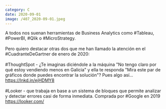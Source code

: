 ```yaml
--- 
category: C 
date: 2020-09-01 
image: /407_2020-09-01.jpeg 
--- 
```


A todos nos suenan herramientas de Business Analytics como #Tableau,  #PowerBI, #Qlik o #MicroStrategy.<br><br>Pero quiero destacar otras dos que me han llamado la atención en el #CuadranteDeGartner de enero de 2020: <br><br>#ThoughtSpot -  ¿Te imaginas diciéndole a la máquina "No tengo claro por qué estoy vendiendo menos en Galicia" y ella te responda "Mira este par de gráficos donde puedes encontrar la solución"? Pues algo así...<br>https://lnkd.in/ejHDMY8<br><br>#Looker - que trabaja en base a un sistema de bloques que permite analizar y detectar errores casi de forma inmediata. Comprada por #Google en 2019<br>https://looker.com/